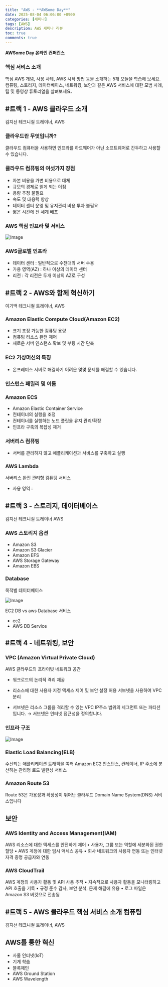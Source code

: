 ```yaml
---
title: "AWS - **AWSome Day**"
date: 2025-08-04 06:06:00 +0900
categories: [세미나]
tags: [AWS]
description: AWS 세미나 리뷰
toc: true
comments: true
---
```


**AWSome Day 온라인 컨퍼런스**

### **핵심 서비스 소개**

핵심 AWS 개념, 사용 사례, AWS 시작 방법 등을 소개하는 5개 모듈을 학습해 보세요. 컴퓨팅, 스토리지, 데이터베이스, 네트워킹, 보안과 같은 AWS 서비스에 대한 모범 사례, 팁 및 동영상 튜토리얼을 살펴보세요.

## <span style="color: blue_background;">**#트랙 1 - AWS 클라우드 소개**</span>

김지선 테크니컬 트레이너, AWS

### 클라우드란 무엇입니까?

클라우드 컴퓨터을 사용하면 인프라를 하드웨어가 아닌 소프트웨어로 간두하고 사용할 수 있습니다.

### 클라우드 컴퓨팅의 여섯가지 장점

- 자본 비용을 가변 비용으로 대체
- 규모의 경제로 얻게 되는 이점
- 용량 추정 불필요
- 속도 및 대응력 향상
- 데이터 센터 운영 및 유지관리 비용 투자 불필요
- 짧은 시간에 전 세계 배포
### AWS 핵심 인프라 및 서비스

![Image](https://prod-files-secure.s3.us-west-2.amazonaws.com/e6db513d-ec54-40ff-aa74-2487b0bcfe15/05ae4b91-1446-4983-91d8-1a3b5fd55fd9/aws%ED%95%B5%EC%8B%AC%EC%84%9C%EB%B9%84%EC%8A%A4.png?X-Amz-Algorithm=AWS4-HMAC-SHA256&X-Amz-Content-Sha256=UNSIGNED-PAYLOAD&X-Amz-Credential=ASIAZI2LB4662OWX2VT6%2F20250804%2Fus-west-2%2Fs3%2Faws4_request&X-Amz-Date=20250804T071946Z&X-Amz-Expires=3600&X-Amz-Security-Token=IQoJb3JpZ2luX2VjEAcaCXVzLXdlc3QtMiJHMEUCIQDmPMbXUv8mW7kPz1RGEvpBqEnHK%2FFKZ9NIAcMtJmPbxQIgOwywUST2O7Z4PMpbndQnKNmwyDvOXdCu20yYyBm8BAwq%2FwMIQBAAGgw2Mzc0MjMxODM4MDUiDM1HHgUluuX0DdYVQircA0opPEL%2Fycjsz37wYAhOd6JWzMq0gPD9P7b8k%2BQEsWPyun%2BcWQykPHJ7OjTDgi6vGPa7qBTqS3wl9jErscyoVYbEG2VLpapjC2CZQbJSGfZ2zIjPmfcoha4ENV5Sf86ijAOyCp5UoVWx%2F1RAMN%2FAbwToNlWMqKVGldRx3iNMStMnLrIVCMsZGbZdgy1OhdSHw3x9vqdUEF%2FTnSb7swi1k1p9MDy6SL%2BB5Jkpp%2BwPfgo%2BhI3MdkiH1drMBmuPIwoYxjlNny4NhSOmbPOZYUYI0Oy2qePTrTI5264bwDCN5VZvugTPCEkiQxfXFkswNY257g840R3%2B%2BME7xtg18LIprXsqf31QfpRyKKUmxkedTOl39Ol2cHhCAjGSw6pLVWbpS78rlh0lTyf%2BH1EtGrq91%2B4D7gic7xEQV80Ys8QwNeEQPDrHM27FvOhX%2FliAsYMIoM3Fb1KTCMHlGUE4uBnBdB%2F47pYC1Ne9M4BGmL6gKEMwoxMJClCLT7bYogfSfRvgIBYen%2BhGSyZtr3jNkw9JaXvUe0nTqLk%2FFmPgZq8T7B%2BOuDQQI%2FH13Dz2amPgOS6uUDrzrkXPsGdrtKBGf4AtuvKdHGtDj1%2FIjDf6bfwtc62xEJpixiOLUem6EKTJMIO4wcQGOqUBu294Zhxb0IHI5rThCeBdtj1EXY0u9T0%2FBwGL%2FXP%2FqqPVUI7dEdc6Gk7mdxYaI%2F58vHGgq12qrdgqRawPQ%2Bhq4mwQZHVCXJ4KUpcTRdsfyJSNvysLg8yHbJLaSIisNkNv9uTB%2B5MLzix3Iz%2Fyhb0M5srLu662G1TMJqJN%2B%2F71fdTzA46A7wIBD1X0s3432ptiw3UAgLvY4rC9nrWf2GLI%2BK0HfTdH&X-Amz-Signature=92c4bc5e30e9270ff2ea3ba8ab51e587938b8e7e70dd83a652f6d4dd41ddf130&X-Amz-SignedHeaders=host&x-amz-checksum-mode=ENABLED&x-id=GetObject)

### AWS글로벌 인프라 

- 데이터 센터 : 일반적으로 수천대의 서버 수용
- 가용 영역(AZ) : 하나 이상의 데이터 센터 
- 리전 : 각 리전은 두개 이상의 AZ로 구성
## <span style="color: blue_background;">#트랙 2 - AWS와 함께 혁신하기</span>

이기백 테크니컬 트레이너, AWS

### Amazon Elastic Compute Cloud(Amazon EC2)

- 크기 조정 가능한 컴퓨팅 용량
- 컴퓨팅 리소스 완전 제어
- 새로운 서버 인스턴스 확보 및 부팅 시간 단축
### EC2 가상머신의 특징

- 온프레미스 서버로 해결하기 어려운 몇몇 문제를 해결할 수 있습니다.
### 인스턴스 패밀리 및 이름

### Amazon ECS

- Amazon Elastic Container Service
- 컨테이너의 실행을 조정
- 컨테이너를 실행하는 노드 플릿을 유지 관리/확장
- 인프라 구축의 복잡성 제거
### 서버리스 컴퓨팅

- 서버를 관리하지 않고 애플리케이션과 서비스를 구축하고 실행
### AWS Lambda

서버리스 완전 관리형 컴퓨팅 서비스

- 사용 영역 :
## <span style="color: blue_background;">#트랙 3 - 스토리지, 데이터베이스</span>

김지선 테크니컬 트레이너 AWS

### AWS 스토리지 옵션

- Amazon S3
- Amazon S3 Glacier
- Amazon EFS
- AWS Storage Gateway
- Amazon EBS
### Database

목적별 데이터베이스

![Image](https://prod-files-secure.s3.us-west-2.amazonaws.com/e6db513d-ec54-40ff-aa74-2487b0bcfe15/89328deb-995e-450d-98e5-ffd8a466f532/awsDB%EB%AA%A9%EC%A0%81%EB%B3%84.png?X-Amz-Algorithm=AWS4-HMAC-SHA256&X-Amz-Content-Sha256=UNSIGNED-PAYLOAD&X-Amz-Credential=ASIAZI2LB4662OWX2VT6%2F20250804%2Fus-west-2%2Fs3%2Faws4_request&X-Amz-Date=20250804T071946Z&X-Amz-Expires=3600&X-Amz-Security-Token=IQoJb3JpZ2luX2VjEAcaCXVzLXdlc3QtMiJHMEUCIQDmPMbXUv8mW7kPz1RGEvpBqEnHK%2FFKZ9NIAcMtJmPbxQIgOwywUST2O7Z4PMpbndQnKNmwyDvOXdCu20yYyBm8BAwq%2FwMIQBAAGgw2Mzc0MjMxODM4MDUiDM1HHgUluuX0DdYVQircA0opPEL%2Fycjsz37wYAhOd6JWzMq0gPD9P7b8k%2BQEsWPyun%2BcWQykPHJ7OjTDgi6vGPa7qBTqS3wl9jErscyoVYbEG2VLpapjC2CZQbJSGfZ2zIjPmfcoha4ENV5Sf86ijAOyCp5UoVWx%2F1RAMN%2FAbwToNlWMqKVGldRx3iNMStMnLrIVCMsZGbZdgy1OhdSHw3x9vqdUEF%2FTnSb7swi1k1p9MDy6SL%2BB5Jkpp%2BwPfgo%2BhI3MdkiH1drMBmuPIwoYxjlNny4NhSOmbPOZYUYI0Oy2qePTrTI5264bwDCN5VZvugTPCEkiQxfXFkswNY257g840R3%2B%2BME7xtg18LIprXsqf31QfpRyKKUmxkedTOl39Ol2cHhCAjGSw6pLVWbpS78rlh0lTyf%2BH1EtGrq91%2B4D7gic7xEQV80Ys8QwNeEQPDrHM27FvOhX%2FliAsYMIoM3Fb1KTCMHlGUE4uBnBdB%2F47pYC1Ne9M4BGmL6gKEMwoxMJClCLT7bYogfSfRvgIBYen%2BhGSyZtr3jNkw9JaXvUe0nTqLk%2FFmPgZq8T7B%2BOuDQQI%2FH13Dz2amPgOS6uUDrzrkXPsGdrtKBGf4AtuvKdHGtDj1%2FIjDf6bfwtc62xEJpixiOLUem6EKTJMIO4wcQGOqUBu294Zhxb0IHI5rThCeBdtj1EXY0u9T0%2FBwGL%2FXP%2FqqPVUI7dEdc6Gk7mdxYaI%2F58vHGgq12qrdgqRawPQ%2Bhq4mwQZHVCXJ4KUpcTRdsfyJSNvysLg8yHbJLaSIisNkNv9uTB%2B5MLzix3Iz%2Fyhb0M5srLu662G1TMJqJN%2B%2F71fdTzA46A7wIBD1X0s3432ptiw3UAgLvY4rC9nrWf2GLI%2BK0HfTdH&X-Amz-Signature=4bd024efc410ceac4073d13eb3f4646d1125d1d81cec8f3a6a42743bdb4c930f&X-Amz-SignedHeaders=host&x-amz-checksum-mode=ENABLED&x-id=GetObject)

EC2 DB vs aws Database 서비스

- ec2 
- AWS DB Service
## <span style="color: blue_background;">#트랙 4 - 네트워킹, 보안</span>

### VPC (Amazon Virtual Private Cloud)

AWS 클라우드의 프라이빗 네트워크 공간

- 워크로드의 논리적 격리 제공
- 리소스에 대한 사용자 지정 액세스 제어 및 보안 설정 허용
서브넷을 사용하여 VPC분리

- 서브넷은 리소스 그룹을 격리할 수 있는 VPC IP주소 범위의 세그먼트 또는 파티션 입니다. → 서브넷은 인터넷 접근성을 정의합니다.
### 인프라 구조 

![Image](https://prod-files-secure.s3.us-west-2.amazonaws.com/e6db513d-ec54-40ff-aa74-2487b0bcfe15/b8f77bc1-7de7-4843-b3d7-01a3d2b3ec3d/aws_%EC%9D%B8%ED%94%84%EB%9D%BC_%EA%B5%AC%EC%A1%B0.png?X-Amz-Algorithm=AWS4-HMAC-SHA256&X-Amz-Content-Sha256=UNSIGNED-PAYLOAD&X-Amz-Credential=ASIAZI2LB4662OWX2VT6%2F20250804%2Fus-west-2%2Fs3%2Faws4_request&X-Amz-Date=20250804T071946Z&X-Amz-Expires=3600&X-Amz-Security-Token=IQoJb3JpZ2luX2VjEAcaCXVzLXdlc3QtMiJHMEUCIQDmPMbXUv8mW7kPz1RGEvpBqEnHK%2FFKZ9NIAcMtJmPbxQIgOwywUST2O7Z4PMpbndQnKNmwyDvOXdCu20yYyBm8BAwq%2FwMIQBAAGgw2Mzc0MjMxODM4MDUiDM1HHgUluuX0DdYVQircA0opPEL%2Fycjsz37wYAhOd6JWzMq0gPD9P7b8k%2BQEsWPyun%2BcWQykPHJ7OjTDgi6vGPa7qBTqS3wl9jErscyoVYbEG2VLpapjC2CZQbJSGfZ2zIjPmfcoha4ENV5Sf86ijAOyCp5UoVWx%2F1RAMN%2FAbwToNlWMqKVGldRx3iNMStMnLrIVCMsZGbZdgy1OhdSHw3x9vqdUEF%2FTnSb7swi1k1p9MDy6SL%2BB5Jkpp%2BwPfgo%2BhI3MdkiH1drMBmuPIwoYxjlNny4NhSOmbPOZYUYI0Oy2qePTrTI5264bwDCN5VZvugTPCEkiQxfXFkswNY257g840R3%2B%2BME7xtg18LIprXsqf31QfpRyKKUmxkedTOl39Ol2cHhCAjGSw6pLVWbpS78rlh0lTyf%2BH1EtGrq91%2B4D7gic7xEQV80Ys8QwNeEQPDrHM27FvOhX%2FliAsYMIoM3Fb1KTCMHlGUE4uBnBdB%2F47pYC1Ne9M4BGmL6gKEMwoxMJClCLT7bYogfSfRvgIBYen%2BhGSyZtr3jNkw9JaXvUe0nTqLk%2FFmPgZq8T7B%2BOuDQQI%2FH13Dz2amPgOS6uUDrzrkXPsGdrtKBGf4AtuvKdHGtDj1%2FIjDf6bfwtc62xEJpixiOLUem6EKTJMIO4wcQGOqUBu294Zhxb0IHI5rThCeBdtj1EXY0u9T0%2FBwGL%2FXP%2FqqPVUI7dEdc6Gk7mdxYaI%2F58vHGgq12qrdgqRawPQ%2Bhq4mwQZHVCXJ4KUpcTRdsfyJSNvysLg8yHbJLaSIisNkNv9uTB%2B5MLzix3Iz%2Fyhb0M5srLu662G1TMJqJN%2B%2F71fdTzA46A7wIBD1X0s3432ptiw3UAgLvY4rC9nrWf2GLI%2BK0HfTdH&X-Amz-Signature=6b3d85003d537a212a8dc09937a32d728cb879b6dcc6db7811e5a990e2c420e5&X-Amz-SignedHeaders=host&x-amz-checksum-mode=ENABLED&x-id=GetObject)

### Elastic Load Balancing(ELB)

수신되는 애플리케이션 트래픽을 여러 Amazon EC2 인스턴스, 컨테이너, IP 주소에 분산하는 관리형 로드 밸런싱 서비스

### Amazon Route 53

Route 53은 가용성과 확장성이 뛰어난 클라우드 Domain Name System(DNS) 서비스입니다

## 보안

### AWS Identity and Access Management(IAM)

AWS 리소스에 대한 액세스를 안전하게 제어
    • 사용자, 그룹 또는 역할에 세분화된 권한 할당
    • AWS 계정에 대한 임시 액세스 공유
    • 회사 네트워크의 사용자 연동 또는 인터넷 자격 증명 공급자와 연동

### AWS CloudTrail

AWS 계정의 사용자 활동 및 API 사용 추적
    • 지속적으로 사용자 활동을 모니터링하고 API 호출을 기록
    • 규정 준수 감사, 보안 분석, 문제 해결에 유용
    • 로그 파일은 Amazon S3 버킷으로 전송됨

## <span style="color: blue_background;">#트랙 5 - AWS 클라우드 핵심 서비스 소개 컴퓨팅</span>

김지선 테크니컬 트레이너, AWS

## AWS를 통한 혁신

- 사물 인터넷(IoT)
- 기계 학습
- 블록체인
- AWS Ground Station
- AWS Wavelength

